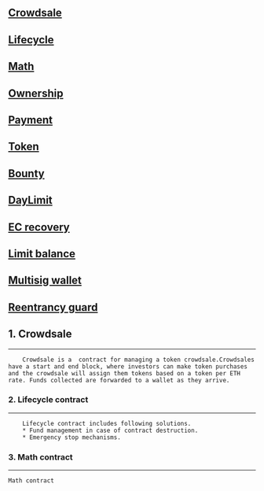 
## [Crowdsale](#1-crowdsale)

## [Lifecycle](#2-lifecycle-contract)

## [Math](#3-math-contract)

## [Ownership](#4-loan)

## [Payment](#5-access-control-using-modifiers)

## [Token](#6-contract-as-state-machine)

## [Bounty](#7-withdrawal-pattern-re-entrancy)

## [DayLimit](#8-prepare-for-failure)

## [EC recovery](#9-digital-locker-contract)

## [Limit balance](#10-solidity-libraries)

## [Multisig wallet](#10-solidity-libraries)

## [Reentrancy guard](#10-solidity-libraries)
## 1. Crowdsale
***
        Crowdsale is a  contract for managing a token crowdsale.Crowdsales have a start and end block, where investors can make token purchases and the crowdsale will assign them tokens based on a token per ETH rate. Funds collected are forwarded to a wallet as they arrive.
    
### 2. Lifecycle contract
***
        Lifecycle contract includes following solutions.
        * Fund management in case of contract destruction.
        * Emergency stop mechanisms.

### 3. Math contract
***
    Math contract


